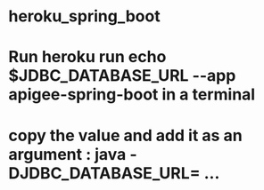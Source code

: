 # heroku_spring_boot
# Run heroku run echo \$JDBC_DATABASE_URL --app apigee-spring-boot in a terminal 
# copy the value and add it as an argument : java -DJDBC_DATABASE_URL=<value> ... 
  